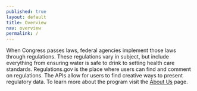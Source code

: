 ```yaml
---
published: true
layout: default
title: Overview
nav: overview
permalink: /
---
```

When Congress passes laws, federal agencies implement those laws through regulations. These regulations vary in subject, but include everything from ensuring water is safe to drink to setting health care standards. Regulations.gov is the place where users can find and comment on regulations. The APIs allow for users to find creative ways to present regulatory data. To learn more about the program visit the [About Us](http://www.regulations.gov/#!aboutProgram) page.

<body id="overview"></body> 
